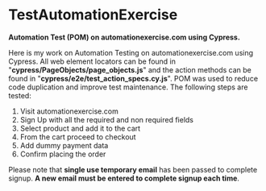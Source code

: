 # TestAutomationExercise
**Automation Test (POM) on automationexercise.com using Cypress.**

Here is my work on Automation Testing on automationexercise.com using Cypress. All web element locators can be found in "**cypress/PageObjects/page_objects.js**" and the action methods can be found in "**cypress/e2e/test_action_specs.cy.js**". POM was used to reduce code duplication and improve test maintenance. The following steps are tested:

1. Visit automationexercise.com
2. Sign Up with all the required and non required fields
3. Select product and add it to the cart
4. From the cart proceed to checkout
5. Add dummy payment data
6. Confirm placing the order

Please note that **single use temporary email** has been passed to complete signup. **A new email must be entered to complete signup each time**.
